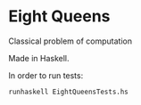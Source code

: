 # Eight Queens

Classical problem of computation

Made in Haskell.

In order to run tests:

    runhaskell EightQueensTests.hs
